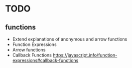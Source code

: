 # TODO

## functions
* Extend explanations of anonymous and arrow functions
* Function Expressions
* Arrow functions
* Callback Functions https://javascript.info/function-expressions#callback-functions